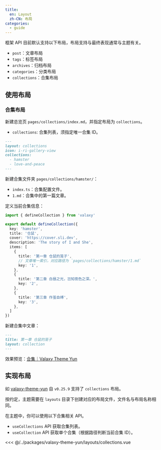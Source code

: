 ```yaml
---
title:
  en: Layout
  zh-CN: 布局
categories:
  - guide
---
```


框架 API 目前默认支持以下布局，布局支持与最终表现通常与主题有关。

- `post`：文章布局
- `tags`：标签布局
- `archives`：归档布局
- `categories`：分类布局
- `collections`：合集布局

## 使用布局

### 合集布局

新建总览页 `pages/collections/index.md`，并指定布局为 `collections`。

- `collections`: 合集列表，须指定唯一合集 ID。

```md [pages/collections/index.md]
---
layout: collections
icon: i-ri-gallery-view
collections:
  - hamster
  - love-and-peace
---
```

新建合集文件夹 `pages/collections/hamster/`：

- `index.ts`：合集配置文件。
- `1.md`：合集中的第一篇文章。

定义当前合集信息：

```ts [pages/collections/hamster/index.ts]
import { defineCollection } from 'valaxy'

export default defineCollection({
  key: 'hamster',
  title: '仓鼠',
  cover: 'https://cover.sli.dev',
  description: 'The story of I and She',
  items: [
    {
      title: '第一章 仓鼠的笼子',
      // 文章唯一索引，对应路径为 `pages/collections/hamster/1.md`
      key: '1',
    },
    {
      title: '第二章 白昼之光，岂知夜色之深。',
      key: '2',
    },
    {
      title: '第三章 作茧自缚',
      key: '3',
    },
  ]
})
```

新建合集中文章：

```md [pages/collections/hamster/1.md]
---
title: 第一章 仓鼠的笼子
layout: collection
---
```

效果预览：[合集｜Valaxy Theme Yun](https://yun.valaxy.site/collections/hamster/1)

## 实现布局

如 [valaxy-theme-yun](https://github.com/YunYouJun/valaxy/tree/main/packages/valaxy-theme-yun) 自 `v0.25.9` 支持了 `collections` 布局。

按约定，主题需要在 `layouts` 目录下创建对应的布局文件，文件名与布局名称相同。

在主题中，你可以使用以下合集相关 API。

- `useCollections` API 获取合集列表。
- `useCollection` API 获取单个合集（根据路径判断当前合集 ID）。

<<< @/../packages/valaxy-theme-yun/layouts/collections.vue
